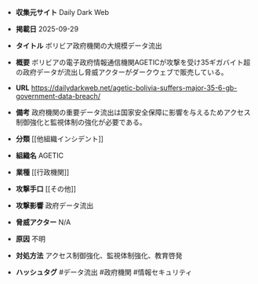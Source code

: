 - **収集元サイト**
Daily Dark Web

- **掲載日**
2025-09-29

- **タイトル**
ボリビア政府機関の大規模データ流出

- **概要**
ボリビアの電子政府情報通信機関AGETICが攻撃を受け35ギガバイト超の政府データが流出し脅威アクターがダークウェブで販売している。

- **URL**
https://dailydarkweb.net/agetic-bolivia-suffers-major-35-6-gb-government-data-breach/

- **備考**
政府機関の重要データ流出は国家安全保障に影響を与えるためアクセス制御強化と監視体制の強化が必要である。

- **分類**
[[他組織インシデント]]

- **組織名**
AGETIC

- **業種**
[[行政機関]]

- **攻撃手口**
[[その他]]

- **攻撃影響**
政府データ流出

- **脅威アクター**
N/A

- **原因**
不明

- **対処方法**
アクセス制御強化、監視体制強化、教育啓発

- **ハッシュタグ**
#データ流出 #政府機関 #情報セキュリティ
